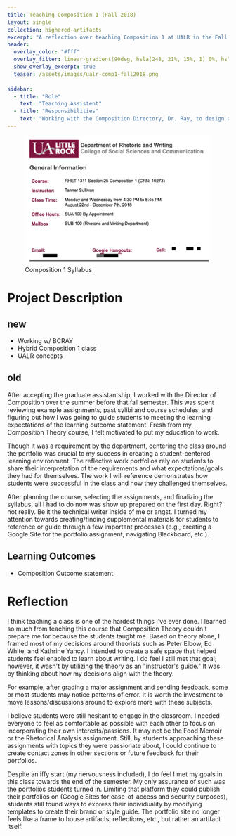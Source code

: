 ```yaml
---
title: Teaching Composition 1 (Fall 2018)
layout: single
collection: highered-artifacts
excerpt: "A reflection over teaching Composition 1 at UALR in the Fall of 2018."
header:
  overlay_color: "#fff"
  overlay_filter: linear-gradient(90deg, hsla(248, 21%, 15%, 1) 0%, hsla(250, 14%, 61%, 1) 100%); #dark silver gradient
  show_overlay_excerpt: true
  teaser: /assets/images/ualr-comp1-fall2018.png

sidebar:
  - title: "Role"
    text: "Teaching Assistent"
  - title: "Responsibilities"
    text: "Working with the Composition Directory, Dr. Ray, to design and teach a Comp 1 course."
---
```


<figure>
  <img src="/assets/images/ualr-comp1-fall2018.png" alt="Screenshot of course syllabus">
  <figcaption>Composition 1 Syllabus</figcaption>
</figure>

# Project Description

## new

- Working w/ BCRAY
- Hybrid Composition 1 class
- UALR concepts

## old

After accepting the graduate assistantship, I worked with the Director of Composition over the summer before that fall semester. This was spent reviewing example assignments, past sylibi and course schedules, and figuring out how I was going to guide students to meeting the learning expectations of the learning outcome statement. Fresh from my Composition Theory course, I felt motivated to put my education to work.

Though it was a requirement by the department, centering the class around the portfolio was crucial to my success in creating a student-centered learning environment. The reflective work portfolios rely on students to share their interpretation of the requirements and what expectations/goals they had for themselves. The work I will reference demonstrates how students were successful in the class and how they challenged themselves.

After planning the course, selecting the assignments, and finalizing the syllabus, all I had to do now was show up prepared on the first day. Right? not really. Be it the technical writer inside of me or angst. I turned my attention towards creating/finding supplemental materials for students to reference or guide through a few important processes (e.g., creating a Google Site for the portfolio assignment, navigating Blackboard, etc.).

## Learning Outcomes

- Composition Outcome statement


# Reflection

I think teaching a class is one of the hardest things I've ever done. I learned so much from teaching this course that Composition Theory couldn't prepare me for because the students taught me. Based on theory alone, I framed most of my decisions around theorists such as Peter Elbow, Ed White, and Kathrine Yancy. I intended to create a safe space that helped students feel enabled to learn about writing. I do feel I still met that goal; however, it wasn't by utilizing the theory as an "instructor's guide." It was by thinking about how my decisions align with the theory.

For example, after grading a major assignment and sending feedback, some or most students may notice patterns of error. It is worth the investment to move lessons/discussions around to explore more with these subjects.

I believe students were still hesitant to engage in the classroom. I needed everyone to feel as comfortable as possible with each other to focus on incorporating their own interests/passions. It may not be the Food Memoir or the Rhetorical Analysis assignment. Still, by students approaching these assignments with topics they were passionate about, I could continue to create contact zones in other sections or future feedback for their portfolios.

Despite an iffy start (my nervousness included), I do feel I met my goals in this class towards the end of the semester. My only assurance of such was the portfolios students turned in. Limiting that platform they could publish their portfolios on (Google Sites for ease-of-access and security purposes), students still found ways to express their individuality by modifying templates to create their brand or style guide. The portfolio site no longer feels like a frame to house artifacts, reflections, etc., but rather an artifact itself.
